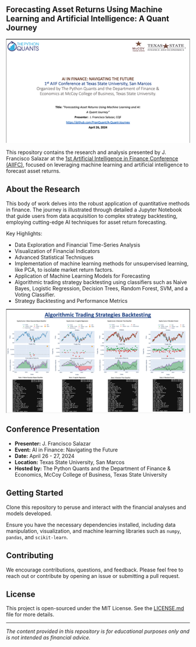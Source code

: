 ## Forecasting Asset Returns Using Machine Learning and Artificial Intelligence: A Quant Journey
![AlIF Conference at Texas State University, San Marcos, TX](Images/Presentation.png)

This repository contains the research and analysis presented by J. Francisco Salazar at the [1st Artificial Intelligence in Finance Conference (AIIFC)](https://home.tpq.io/aiifc/), focused on leveraging machine learning and artificial intelligence to forecast asset returns.

## About the Research
This body of work delves into the robust application of quantitative methods in finance. The journey is illustrated through detailed a Jupyter Notebook that guide users from data acquisition to complex strategy backtesting, employing cutting-edge AI techniques for asset return forecasting.

Key Highlights:
- Data Exploration and Financial Time-Series Analysis
- Visualization of Financial Indicators
- Advanced Statistical Techniques
- Implementation of machine learning methods for unsupervised learning, like PCA, to isolate market return factors.
- Application of Machine Learning Models for Forecasting
- Algorithmic trading strategy backtesting using classifiers such as Naive Bayes, Logistic Regression, Decision Trees, Random Forest, SVM, and a Voting Classifier.
- Strategy Backtesting and Performance Metrics

![Algorithmic Trading Strategies Backtesting](Images/Algo_Trade_Backt.png)

## Conference Presentation
- **Presenter:** J. Francisco Salazar
- **Event:** AI in Finance: Navigating the Future
- **Date:** April 26 - 27, 2024
- **Location:** Texas State University, San Marcos
- **Hosted by:** The Python Quants and the Department of Finance & Economics, McCoy College of Business, Texas State University

## Getting Started
Clone this repository to peruse and interact with the financial analyses and models developed.

Ensure you have the necessary dependencies installed, including data manipulation, visualization, and machine learning libraries such as `numpy`, `pandas`, and `scikit-learn`.

## Contributing
We encourage contributions, questions, and feedback. Please feel free to reach out or contribute by opening an issue or submitting a pull request.

## License
This project is open-sourced under the MIT License. See the [LICENSE.md](LICENSE) file for more details.

---

*The content provided in this repository is for educational purposes only and is not intended as financial advice.*
